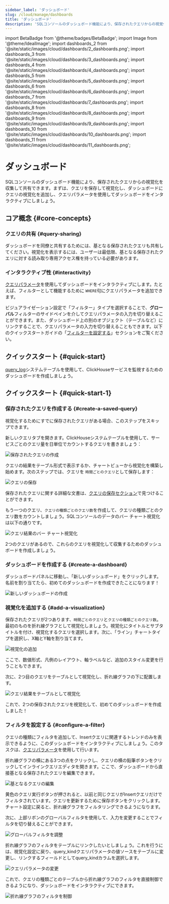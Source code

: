 ```yaml
---
sidebar_label: 'ダッシュボード'
slug: /cloud/manage/dashboards
title: 'ダッシュボード'
description: 'SQLコンソールのダッシュボード機能により、保存されたクエリからの視覚化を収集して共有できます。'
---
```


import BetaBadge from '@theme/badges/BetaBadge';
import Image from '@theme/IdealImage';
import dashboards_2 from '@site/static/images/cloud/dashboards/2_dashboards.png';
import dashboards_3 from '@site/static/images/cloud/dashboards/3_dashboards.png';
import dashboards_4 from '@site/static/images/cloud/dashboards/4_dashboards.png';
import dashboards_5 from '@site/static/images/cloud/dashboards/5_dashboards.png';
import dashboards_6 from '@site/static/images/cloud/dashboards/6_dashboards.png';
import dashboards_7 from '@site/static/images/cloud/dashboards/7_dashboards.png';
import dashboards_8 from '@site/static/images/cloud/dashboards/8_dashboards.png';
import dashboards_9 from '@site/static/images/cloud/dashboards/9_dashboards.png';
import dashboards_10 from '@site/static/images/cloud/dashboards/10_dashboards.png';
import dashboards_11 from '@site/static/images/cloud/dashboards/11_dashboards.png';


# ダッシュボード

<BetaBadge />

SQLコンソールのダッシュボード機能により、保存されたクエリからの視覚化を収集して共有できます。まずは、クエリを保存して視覚化し、ダッシュボードにクエリの視覚化を追加し、クエリパラメータを使用してダッシュボードをインタラクティブにしましょう。

## コア概念 {#core-concepts}

### クエリの共有 {#query-sharing}

ダッシュボードを同僚と共有するためには、基となる保存されたクエリも共有してください。視覚化を表示するには、ユーザーは最低限、基となる保存されたクエリに対する読み取り専用アクセス権を持っている必要があります。

### インタラクティブ性 {#interactivity}

[クエリパラメータ](/sql-reference/syntax#defining-and-using-query-parameters)を使用してダッシュボードをインタラクティブにします。たとえば、フィルターとして機能するために `WHERE`句にクエリパラメータを追加できます。

ビジュアライゼーション設定で「フィルター」タイプを選択することで、**グローバル**フィルターのサイドペインを介してクエリパラメータの入力を切り替えることができます。また、ダッシュボード上の別のオブジェクト（テーブルなど）にリンクすることで、クエリパラメータの入力を切り替えることもできます。以下のクイックスタートガイドの「[フィルターを設定する](/cloud/manage/dashboards#configure-a-filter)」セクションをご覧ください。

## クイックスタート {#quick-start}

[query_log](/operations/system-tables/query_log)システムテーブルを使用して、ClickHouseサービスを監視するためのダッシュボードを作成しましょう。

## クイックスタート {#quick-start-1}

### 保存されたクエリを作成する {#create-a-saved-query}

視覚化するためにすでに保存されたクエリがある場合、このステップをスキップできます。

新しいクエリタブを開きます。ClickHouseシステムテーブルを使用して、サービスごとのクエリ量を日単位でカウントするクエリを書きましょう：

<Image img={dashboards_2} size="md" alt="保存されたクエリの作成" border/>

クエリの結果をテーブル形式で表示するか、チャートビューから視覚化を構築し始めます。次のステップでは、クエリを `時間ごとのクエリ`として保存します：

<Image img={dashboards_3} size="md" alt="クエリの保存" border/>

保存されたクエリに関する詳細な文書は、[クエリの保存セクション](/cloud/get-started/sql-console#saving-a-query)で見つけることができます。

もう一つのクエリ、`クエリの種類ごとのクエリ数`を作成して、クエリの種類ごとのクエリ数をカウントしましょう。SQLコンソールのデータのバー チャート視覚化は以下の通りです。

<Image img={dashboards_4} size="md" alt="クエリ結果のバー チャート視覚化" border/>

2つのクエリがあるので、これらのクエリを視覚化して収集するためのダッシュボードを作成しましょう。

### ダッシュボードを作成する {#create-a-dashboard}

ダッシュボードパネルに移動し、「新しいダッシュボード」をクリックします。名前を割り当てたら、初めてのダッシュボードを作成できたことになります！

<Image img={dashboards_5} size="md" alt="新しいダッシュボードの作成" border/>

### 視覚化を追加する {#add-a-visualization}

保存されたクエリが2つあります、`時間ごとのクエリ`と`クエリの種類ごとのクエリ数`。最初のものを折れ線グラフとして視覚化しましょう。視覚化にタイトルとサブタイトルを付け、視覚化するクエリを選択します。次に、「ライン」チャートタイプを選択し、X軸とY軸を割り当てます。

<Image img={dashboards_6} size="md" alt="視覚化の追加" border/>

ここで、数値形式、凡例のレイアウト、軸ラベルなど、追加のスタイル変更を行うこともできます。

次に、2つ目のクエリをテーブルとして視覚化し、折れ線グラフの下に配置します。

<Image img={dashboards_7} size="md" alt="クエリ結果をテーブルとして視覚化" border/>

これで、2つの保存されたクエリを視覚化して、初めてのダッシュボードを作成しました！

### フィルタを設定する {#configure-a-filter}

クエリの種類にフィルタを追加して、Insertクエリに関連するトレンドのみを表示できるように、このダッシュボードをインタラクティブにしましょう。このタスクは、[クエリパラメータ](/sql-reference/syntax#defining-and-using-query-parameters)を使用して行います。

折れ線グラフの横にある3つの点をクリックし、クエリの横の鉛筆ボタンをクリックしてインラインクエリエディタを開きます。ここで、ダッシュボードから直接基となる保存されたクエリを編集できます。

<Image img={dashboards_8} size="md" alt="基となるクエリの編集" border/>

黄色のクエリ実行ボタンが押されると、以前と同じクエリがInsertクエリだけでフィルタされています。クエリを更新するために保存ボタンをクリックします。チャート設定に戻ると、折れ線グラフをフィルタリングできるようになります。

次に、上部リボンのグローバルフィルタを使用して、入力を変更することでフィルタを切り替えることができます。

<Image img={dashboards_9} size="md" alt="グローバルフィルタを調整" border/>

折れ線グラフのフィルタをテーブルにリンクしたいとしましょう。これを行うには、視覚化設定に戻り、query_kindクエリパラメータの値ソースをテーブルに変更し、リンクするフィールドとしてquery_kindカラムを選択します。

<Image img={dashboards_10} size="md" alt="クエリパラメータの変更" border/>

これで、クエリの種類ごとのテーブルから折れ線グラフのフィルタを直接制御できるようになり、ダッシュボードをインタラクティブにできます。

<Image img={dashboards_11} size="md" alt="折れ線グラフのフィルタを制御" border/>
